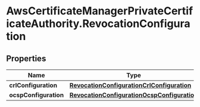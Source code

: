 # AwsCertificateManagerPrivateCertificateAuthority.RevocationConfiguration

## Properties

Name | Type | Description | Notes
------------ | ------------- | ------------- | -------------
**crlConfiguration** | [**RevocationConfigurationCrlConfiguration**](RevocationConfigurationCrlConfiguration.md) |  | [optional] 
**ocspConfiguration** | [**RevocationConfigurationOcspConfiguration**](RevocationConfigurationOcspConfiguration.md) |  | [optional] 


